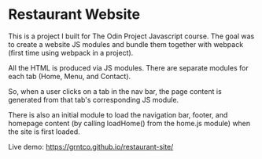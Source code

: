 # Restaurant Website

This is a project I built for The Odin Project Javascript course. The goal was to create a website JS modules and bundle them together with webpack (first time using webpack in a project).

All the HTML is produced via JS modules. There are separate modules for each tab (Home, Menu, and Contact).

So, when a user clicks on a tab in the nav bar, the page content is generated from that tab's corresponding JS module.

There is also an initial module to load the navigation bar, footer, and homepage content (by calling loadHome() from the home.js module) when the site is first loaded.

Live demo: https://grntco.github.io/restaurant-site/
